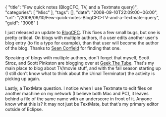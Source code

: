 {
	"title": "Few quick notes (BlogCFC, TV, and a Textmate query)",
	"categories": [
		"Misc"
	],
	"tags": [],
	"date": "2008-09-10T22:09:00+06:00",
	"url": "/2008/09/10/Few-quick-notes-BlogCFC-TV-and-a-Textmate-query",
	"guid": "3008"
}

I just released an update to <a href="http://blogcfc.riaforge.org">BlogCFC</a>. This fixes a few small bugs, but one is pretty critical. On blogs with multiple authors, if a user edits another user's blog entry (to fix a typo for example), than that user will become the author of the blog. Thanks to <a href="http://www.corfield.org/blog">Sean Corfield</a> for finding that one.

Speaking of blogs with multiple authors, don't forget that myself, Scott Stroz, and Scott Pinkston are blogging over at <a href="http://www.geekthetube.com">Geek The Tube</a>. That's my main place to blog about TV/movie stuff, and with the fall season starting up (I still don't know what to think about the Urinal Terminator) the activity is picking up again.

Lastly, a TextMate question. I notice when I use Textmate to edit files on another machine on my network (I believe both Mac and PC), it leaves behind a file of the same name with an underscore in front of it. Anyone know what this is? It may not just be TextMate, but that's my primary editor outside of Eclipse.